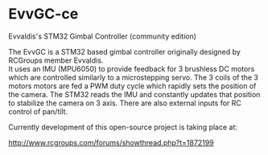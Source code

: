 EvvGC-ce
========

Evvaldis's STM32 Gimbal Controller (community edition)

The EvvGC is a STM32 based gimbal controller originally designed by RCGroups member Evvaldis.  
It uses an IMU (MPU6050) to provide feedback for 3 brushless DC motors which are controlled similarly 
to a microstepping servo. The 3 coils of the 3 motors motors are fed a PWM duty cycle which rapidly 
sets the position of the camera. The STM32 reads the IMU and constantly updates that position to 
stabilize the camera on 3 axis.  There are also external inputs for RC control of pan/tilt.

Currently development of this open-source project is taking place at: 

http://www.rcgroups.com/forums/showthread.php?t=1872199

